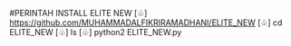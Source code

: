 #PERINTAH INSTALL ELITE NEW
[♧] https://github.com/MUHAMMADALFIKRIRAMADHANI/ELITE_NEW
[♧] cd ELITE_NEW
[♧] ls
[♧] python2 ELITE_NEW.py
